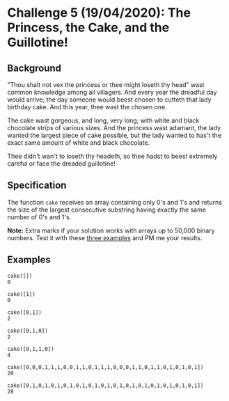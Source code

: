 # Challenge 5 (19/04/2020): The Princess, the Cake, and the Guillotine!

## Background

"Thou shalt not vex the princess or thee might loseth thy head" wast common knowledge among all villagers. And every year the dreadful day would arrive; the day someone would beest chosen to cutteth that lady birthday cake. And this year, thee wast the chosen one. 

The cake wast gorgeous, and long, very long; with white and black chocolate strips of various sizes. And the princess wast adamant, the lady wanted the largest piece of cake possible, but the lady wanted to has't the exact same amount of white and black chocolate.

Thee didn't wan't to loseth thy headeth, so thee hadst to beest extremely careful or face the dreaded guillotine!

## Specification

The function `cake` receives an array containing only 0's and 1's and returns the size of the largest consecutive substring having exactly the same number of 0's and 1's. 

**Note:** Extra marks if your solution works with arrays up to 50,000 binary numbers. Test it with these [three examples](https://github.com/hugoferreira/golf-during-covid/tree/master/data/day5) and PM me your results.

## Examples

```
cake([])
0
```


```
cake([1])
0
```

```
cake([0,1])
2
```

```
cake([0,1,0])
2
```

```
cake([0,1,1,0])
4
```

```
cake([0,0,0,1,1,1,0,0,1,1,0,1,1,1,0,0,0,1,1,0,1,1,0,1,0,1,0,1])
20
```

```
cake([0,1,0,1,0,1,0,1,0,1,0,1,0,1,0,1,0,1,0,1,0,1,0,1,0,1,0,1])
28
```
